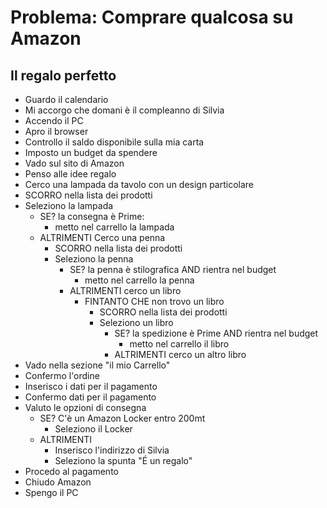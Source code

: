 # Problema: Comprare qualcosa su Amazon
## Il regalo perfetto

- Guardo il calendario
- Mi accorgo che domani è il compleanno di Silvia
- Accendo il PC
- Apro il browser
- Controllo il saldo disponibile sulla mia carta
- Imposto un budget da spendere
- Vado sul sito di Amazon
- Penso alle idee regalo
- Cerco una lampada da tavolo con un design particolare
- SCORRO nella lista dei prodotti
- Seleziono la lampada
    - SE? la consegna è Prime: 
        - metto nel carrello la lampada
    - ALTRIMENTI Cerco una penna
        - SCORRO nella lista dei prodotti
        - Seleziono la penna
            - SE? la penna è stilografica AND rientra nel budget
                - metto nel carrello la penna
            - ALTRIMENTI cerco un libro
                - FINTANTO CHE non trovo un libro
                    - SCORRO nella lista dei prodotti
                    - Seleziono un libro
                        - SE? la spedizione è Prime AND rientra nel budget
                            - metto nel carrello il libro
                        - ALTRIMENTI cerco un altro libro
- Vado nella sezione "il mio Carrello"
- Confermo l'ordine
- Inserisco i dati per il pagamento
- Confermo dati per il pagamento
- Valuto le opzioni di consegna
    - SE? C'è un Amazon Locker entro 200mt
        - Seleziono il Locker
    - ALTRIMENTI
        - Inserisco l'indirizzo di Silvia
        - Seleziono la spunta "É un regalo"
- Procedo al pagamento
- Chiudo Amazon
- Spengo il PC